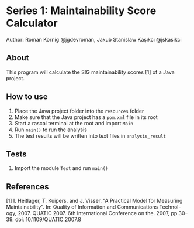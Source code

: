 # Series 1: Maintainability Score Calculator

Author: Roman Kornig @jgdevroman, Jakub Stanislaw Kaşıkcı @jskasikci

## About

This program will calculate the SIG maintainability scores [1] of a Java project.

## How to use

1. Place the Java project folder into the `resources` folder
2. Make sure that the Java project has a `pom.xml` file in its root
3. Start a rascal terminal at the root and import `Main`
4. Run `main()` to run the analysis
5. The test results will be written into text files in `analysis_result`

## Tests

1. Import the module `Test` and run `main()`

## References

[1] I. Heitlager, T. Kuipers, and J. Visser. “A Practical Model for Measuring Maintainability”. In: Quality of Information and Communications Technol-ogy, 2007. QUATIC 2007. 6th International Conference on the. 2007, pp.30–39. doi: 10.1109/QUATIC.2007.8

